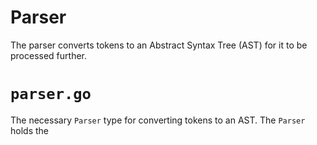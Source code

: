 # Parser

The parser converts tokens to an Abstract Syntax Tree (AST) for it to be processed further.

# `parser.go`

The necessary `Parser` type for converting tokens to an AST. The `Parser` holds the 

